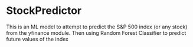 # StockPredictor
This is an ML model to attempt to predict the S&amp;P 500 index (or any stock) from the yfinance module. Then using Random Forest Classifier to predict future values of the index 
